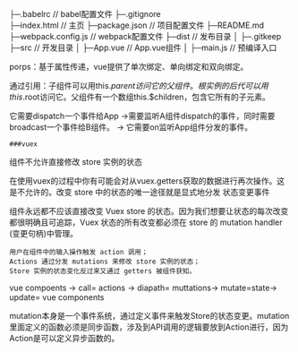 ├─.babelrc      // babel配置文件
├─.gitignore    
├─index.html        // 主页
├─package.json      // 项目配置文件
├─README.md  
├─webpack.config.js // webpack配置文件
├─dist          // 发布目录
│   ├─.gitkeep       
├─src           // 开发目录 
│   ├─App.vue       // App.vue组件
│   ├─main.js       // 预编译入口




porps：基于属性传递，vue提供了单次绑定、单向绑定和双向绑定。

通过引用：子组件可以用this.$parent访问它的父组件。根实例的后代可以用this.$root访问它。父组件有一个数组this.$children，包含它所有的子元素。

它需要dispatch一个事件给App ->需要监听A组件dispatch的事件，同时需要broadcast一个事件给B组件。
-> 它需要on监听App组件分发的事件。


    ###vuex

组件不允许直接修改 store 实例的状态

在使用vuex的过程中你有可能会对从vuex.getters获取的数据进行再次操作。这是不允许的。改变 store 中的状态的唯一途径就是显式地分发 状态变更事件

组件永远都不应该直接改变 Vuex store 的状态。因为我们想要让状态的每次改变都很明确且可追踪，Vuex 状态的所有改变都必须在 store 的 mutation handler (变更句柄)中管理。


    用户在组件中的输入操作触发 action 调用；
    Actions 通过分发 mutations 来修改 store 实例的状态；
    Store 实例的状态变化反过来又通过 getters 被组件获知。


vue compoents -> call= actions -> diapath= muttations->
mutate=state-> update= vue components

mutation本身是一个事件系统，通过定义事件来触发Store的状态变更。mutation里面定义的函数必须是同步函数，涉及到API调用的逻辑要放到Action进行，因为Action是可以定义异步函数的。

